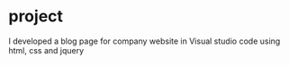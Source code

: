 # project
I developed a blog page for company website in Visual studio code using html, css and jquery
